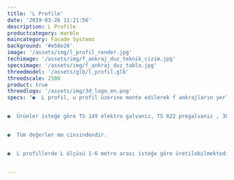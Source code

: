 ```yaml
---
title: 'L Profile'
date: '2019-03-26 11:21:56'
description: L Profile
productcategory: marble
maincategory: Facade Systems
background: '#e58e26'
image: '/assets/img/l_profil_render.jpg'
techimage: '/assets/img/f_ankraj_duz_teknik_cizim.jpg'
specsimage: '/assets/img/f_ankraj_duz_tablo.jpg'
threedmodel: '/assets/glb/l_profil.glb'
threedscale: 2500
product: true
threedlogo: '/assets/img/3d_logo_en.png'
specs: "●  L profil, u profil üzerine monte edilerek f ankrajların yerleştirilmesinde kullanılır.


●  Ürünler isteğe göre TS 149 elektro galvaniz, TS 822 pregalvaniz , 304 ve 430 paslanmaz çelikten üretilebilmektedir.


●  Tüm değerler mm cinsindendir.


●  L profillerde L ölçüsü 1-6 metre arası isteğe göre üretilebilmektedir."


---
```

